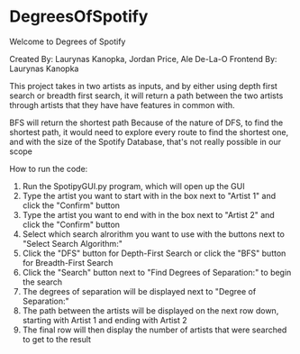 # DegreesOfSpotify
Welcome to Degrees of Spotify

Created By: Laurynas Kanopka, Jordan Price, Ale De-La-O
Frontend By: Laurynas Kanopka

This project takes in two artists as inputs, and by either using depth first search or breadth first search, it will return a path between the two artists through artists that they have have features in common with.

BFS will return the shortest path
Because of the nature of DFS, to find the shortest path, it would need to explore every route to find the shortest one, and with the size of the Spotify Database, that's not really possible in our scope

How to run the code:
1. Run the SpotipyGUI.py program, which will open up the GUI
2. Type the artist you want to start with in the box next to "Artist 1" and click the "Confirm" button
3. Type the artist you want to end with in the box next to "Artist 2" and click the "Confirm" button
4. Select which search alrorithm you want to use with the buttons next to "Select Search Algorithm:"
5. Click the "DFS" button for Depth-First Search or click the "BFS" button for Breadth-First Search
6. Click the "Search" button next to "Find Degrees of Separation:" to begin the search
7. The degrees of separation will be displayed next to "Degree of Separation:"
8. The path between the artists will be displayed on the next row down, starting with Artist 1 and ending with Artist 2
9. The final row will then display the number of artists that were searched to get to the result
